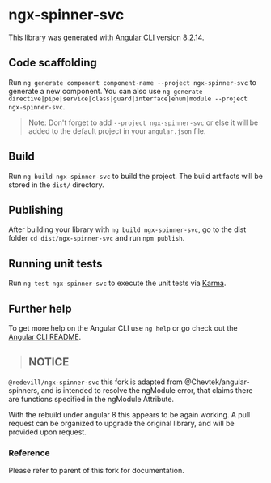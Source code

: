 # ngx-spinner-svc

This library was generated with [Angular CLI](https://github.com/angular/angular-cli) version 8.2.14.

## Code scaffolding

Run `ng generate component component-name --project ngx-spinner-svc` to generate a new component. You can also use `ng generate directive|pipe|service|class|guard|interface|enum|module --project ngx-spinner-svc`.
> Note: Don't forget to add `--project ngx-spinner-svc` or else it will be added to the default project in your `angular.json` file. 

## Build

Run `ng build ngx-spinner-svc` to build the project. The build artifacts will be stored in the `dist/` directory.

## Publishing

After building your library with `ng build ngx-spinner-svc`, go to the dist folder `cd dist/ngx-spinner-svc` and run `npm publish`.

## Running unit tests

Run `ng test ngx-spinner-svc` to execute the unit tests via [Karma](https://karma-runner.github.io).

## Further help

To get more help on the Angular CLI use `ng help` or go check out the [Angular CLI README](https://github.com/angular/angular-cli/blob/master/README.md).


> ## NOTICE
`@redevill/ngx-spinner-svc` this fork is adapted from @Chevtek/angular-spinners, and is intended to resolve the ngModule error, that claims there are functions specified in the ngModule Attribute.

With the rebuild under angular 8 this appears to be again working. A pull request can be organized to upgrade the original library, and will be provided upon request.

### Reference
Please refer to parent of this fork for documentation.
